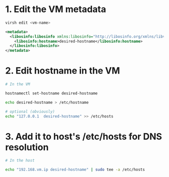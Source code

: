 # 1. Edit the VM metadata

```bash
virsh edit <vm-name>
```

```xml
<metadata>
  <libosinfo:libosinfo xmlns:libosinfo="http://libosinfo.org/xmlns/libvirt/domain/1.0">
    <libosinfo:hostname>desired-hostname</libosinfo:hostname>
  </libosinfo:libosinfo>
</metadata>
```

# 2. Edit hostname in the VM

```bash
# In the VM

hostnamectl set-hostname desired-hostname

echo desired-hostname > /etc/hostname

# optional (obviously)
echo "127.0.0.1  desired-hostname" >> /etc/hosts
```

# 3. Add it to host's /etc/hosts for DNS resolution

```bash
# In the host

echo "192.168.vm.ip desired-hostname" | sudo tee -a /etc/hosts
```
